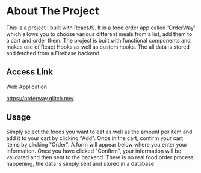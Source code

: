 # About The Project

This is a project I built with ReactJS. It is a food order app called 'OrderWay' which allows you to choose various different meals from a list, add them to a cart and order them.
The project is built with functional components and makes use of React Hooks as well as custom hooks. The all data is stored and fetched from a Firebase backend.

## Access Link
  
  Web Application
  
  https://orderway.glitch.me/
  
## Usage

Simply select the foods you want to eat as well as the amount per item and add it to your cart by clicking "Add". Once in the cart, confirm your cart items by clicking "Order". 
A form will appear below where you enter your information. Once you have clicked "Confirm", your information will be validated and then sent to the backend. There is no real 
food order process happening, the data is simply sent and stored in a database
  
